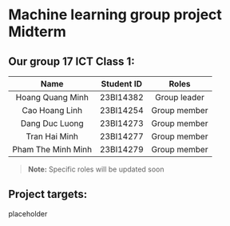 # Machine learning group project Midterm

## Our group 17 ICT Class 1:
| Name| Student ID | Roles |
|:-----------------:|:-----------------:|:-----------------:|
|Hoang Quang Minh|23BI14382|Group leader|
|Cao Hoang Linh|23BI14254|Group member|
|Dang Duc Luong|23BI14273|Group member|
|Tran Hai Minh|23BI14277|Group member|
|Pham The Minh Minh|23BI14279|Group member|

> **Note:** Specific roles will be updated soon

## Project targets:
placeholder
